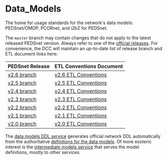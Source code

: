 Data_Models
===========

The home for usage standards for the network's data models: PEDSnet/OMOP, PCORnet, and i2b2 for PEDSnet.

The `master` branch may contain changes that do not apply to the latest released PEDSnet version. Always refer to one of the [official releases](https://github.com/PEDSnet/Data_Models/releases).  For convenience, the DCC will maintain an up-to-date list of release branch and ETL document links here:

PEDSnet Release | ETL Conventions Document
--------|--------------------------
[v2.6 branch](https://github.com/PEDSnet/Data_Models/tree/pedsnet_v2.6.0_1/) |[v2.6 ETL Conventions](https://github.com/PEDSnet/Data_Models/tree/pedsnet_v2.5.0_1/PEDSnet/docs/Pedsnet_CDM_ETL_Conventions.md) 
[v2.5 branch](https://github.com/PEDSnet/Data_Models/tree/pedsnet_v2.5.0_1/) | [v2.5 ETL Conventions](https://github.com/PEDSnet/Data_Models/tree/pedsnet_v2.5.0_1/PEDSnet/docs/Pedsnet_CDM_ETL_Conventions.md)
[v2.4 branch](https://github.com/PEDSnet/Data_Models/tree/pedsnet_v2.4.0_1/) | [v2.4 ETL Conventions](https://github.com/PEDSnet/Data_Models/tree/pedsnet_v2.4.0_1/PEDSnet/docs/Pedsnet_CDM_ETL_Conventions.md)
[v2.3 branch](https://github.com/PEDSnet/Data_Models/tree/pedsnet_v2.3.0_1/) | [v2.3 ETL Conventions](https://github.com/PEDSnet/Data_Models/tree/pedsnet_v2.3.0_1/PEDSnet/docs/Pedsnet_CDM_ETL_Conventions.md)
[v2.2 branch](https://github.com/PEDSnet/Data_Models/blob/pedsnet_v2.2.0_1/) | [v2.2 ETL Conventions](https://github.com/PEDSnet/Data_Models/blob/pedsnet_v2.2.0_1/PEDSnet/docs/Pedsnet_CDM_ETL_Conventions.md)
[v2.1 branch](https://github.com/PEDSnet/Data_Models/tree/pedsnet_v2.1.0_2) | [v2.1 ETL Conventions](https://github.com/PEDSnet/Data_Models/tree/pedsnet_v2.1.0_2/PEDSnet/docs/Pedsnet_CDM_ETL_Conventions.md)
[v2.0 branch](https://github.com/PEDSnet/Data_Models/tree/pedsnet_v2.0.0_1) | [v2.0 ETL Conventions](https://github.com/PEDSnet/Data_Models/blob/pedsnet_v2.0.0_1/PEDSnet/V2/docs/Pedsnet_CDM_V2_OMOPV5_ETL_Conventions.md)

The [data models DDL service](http://data-models-sqlalchemy.research.chop.edu/) generates official network DDL automatically from the authoritative [definitions for the data models](https://github.com/chop-dbhi/data-models).  Of more esoteric interest is the [intermediate models service](http://data-models-service.research.chop.edu/) that serves the model definitions, mostly to other services.
